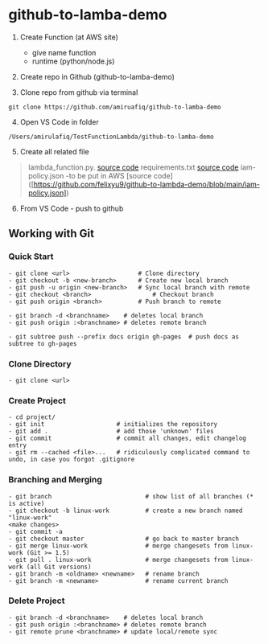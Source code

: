 # github-to-lamba-demo

1) Create Function (at AWS site)
    - give name function
    - runtime (python/node.js)
    
2) Create repo in Github (github-to-lamba-demo)
3) Clone repo from github via terminal
```
git clone https://github.com/amiruafiq/github-to-lamba-demo
```
4) Open VS Code in folder
```
/Users/amirulafiq/TestFunctionLambda/github-to-lamba-demo
```
5) Create all related file 
> lambda_function.py. [source code]([https://pages.github.com/](https://github.com/felixyu9/github-to-lambda-demo/blob/main/lambda_function.py))
> requirements.txt [source code]([https://github.com/felixyu9/github-to-lambda-demo/blob/main/requirements.txt])
> iam-policy.json -to be put in AWS [source code] ([https://github.com/felixyu9/github-to-lambda-demo/blob/main/iam-policy.json])


6) From VS Code - push to github
## Working with Git

### Quick Start
```
- git clone <url> 					# Clone directory
- git checkout -b <new-branch> 		# Create new local branch
- git push -u origin <new-branch> 	# Sync local branch with remote
- git checkout <branch> 				# Checkout branch
- git push origin <branch> 			# Push branch to remote

- git branch -d <branchname>   	# deletes local branch
- git push origin :<branchname>	# deletes remote branch

- git subtree push --prefix docs origin gh-pages  # push docs as subtree to gh-pages
```


### Clone Directory
```
- git clone <url>
```


### Create Project
```
- cd project/
- git init                    # initializes the repository
- git add .                   # add those 'unknown' files
- git commit                  # commit all changes, edit changelog entry
- git rm --cached <file>...   # ridiculously complicated command to undo, in case you forgot .gitignore
```


### Branching and Merging
```
- git branch                          # show list of all branches (* is active)
- git checkout -b linux-work          # create a new branch named "linux-work"
<make changes>
- git commit -a
- git checkout master                 # go back to master branch
- git merge linux-work                # merge changesets from linux-work (Git >= 1.5)
- git pull . linux-work               # merge changesets from linux-work (all Git versions)
- git branch -m <oldname> <newname>   # rename branch
- git branch -m <newname>             # rename current branch
```


### Delete Project
```
- git branch -d <branchname>   	# deletes local branch
- git push origin :<branchname>	# deletes remote branch
- git remote prune <branchname>	# update local/remote sync
```
